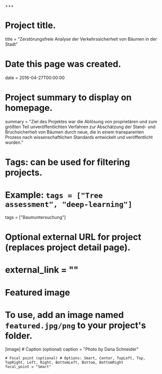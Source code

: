 +++

Project title.
==============

title = "Zerstörungsfreie Analyse der Verkehrssicherheit von Bäumen in der Stadt"

Date this page was created.
===========================

date = 2016-04-27T00:00:00

Project summary to display on homepage.
=======================================

summary = "Ziel des Projektes war die Ablösung von proprietären und zum größten Teil unveröffentlichten Verfahren zur Abschätzung der Stand- und Bruchsicherheit von Bäumen durch neue, die in einem transparenten Prozess nach wissenschaftlichen Standards entwickelt und veröffentlicht wurden."

Tags: can be used for filtering projects.
=========================================

Example: `tags = ["Tree assessment", "deep-learning"]`
======================================================

tags = ["Baumuntersuchung"]

Optional external URL for project (replaces project detail page).
=================================================================

external_link = ""
=====================================

Featured image
==============

To use, add an image named `featured.jpg/png` to your project's folder.
=======================================================================

[image] 
	# Caption (optional) caption = "Photo by Dana Schneider"

	# Focal point (optional) # Options: Smart, Center, TopLeft, Top, TopRight, Left, Right, BottomLeft, Bottom, BottomRight 
	focal_point = "Smart"
